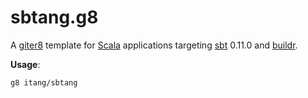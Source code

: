 # sbtang.g8  
A [giter8][g8] template for [Scala][scala] applications targeting [sbt][sbt] 0.11.0 and [buildr][buildr].

**Usage**:  

    g8 itang/sbtang  


[g8]: http://github.com/n8han/giter8#readme
[scala]: http://www.scala-lang.org
[sbt]: http://github.com/harrah/xsbt
[buildr]: http://buildr.apache.org

